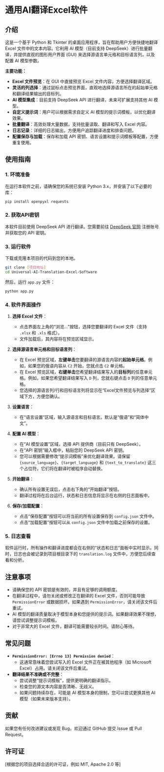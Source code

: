 # 通用AI翻译Excel软件

## 介绍

这是一个基于 Python 和 Tkinter 的桌面应用程序，旨在帮助用户方便快捷地翻译 Excel 文件中的文本内容。它利用 AI 模型（目前支持 DeepSeek）进行批量翻译，并提供直观的图形用户界面 (GUI) 来选择源语言单元格和目标语言列，以及配置 AI 模型参数。

**主要功能：**

*   **Excel 文件预览**：在 GUI 中直接预览 Excel 文件内容，方便选择翻译区域。
*   **灵活的列选择**：通过鼠标点击预览界面，直观地选择源语言所在的起始单元格和翻译结果输出的目标列。
*   **AI 模型集成**：目前支持 DeepSeek API 进行翻译，未来可扩展支持其他 AI 模型。
*   **自定义提示词**：用户可以根据需求自定义 AI 模型的提示词模板，以优化翻译效果。
*   **批量翻译**：高效处理大量数据，支持批量读取、翻译和写入 Excel 内容。
*   **日志记录**：详细的日志输出，方便用户追踪翻译进度和排查问题。
*   **配置保存与加载**：保存和加载 API 密钥、语言设置和提示词模板等配置，方便重复使用。

## 使用指南

### 1. 环境准备

在运行本软件之前，请确保您的系统已安装 Python 3.x，并安装了以下必要的库：

```bash
pip install openpyxl requests
```

### 2. 获取API密钥

本软件目前使用 DeepSeek API 进行翻译。您需要前往 [DeepSeek 官网](https://www.deepseek.com/) 注册账号并获取您的 API 密钥。

### 3. 运行软件

下载或克隆本项目的代码到您的本地。

```bash
git clone [项目地址]
cd Universal-AI-Translation-Excel-Software
```

然后，运行 `app.py` 文件：

```bash
python app.py
```

### 4. 软件界面操作

1.  **选择 Excel 文件**：
    *   点击界面左上角的“浏览...”按钮，选择您要翻译的 Excel 文件（支持 `.xlsx` 和 `.xls` 格式）。
    *   文件加载后，其内容将在预览区域显示。

2.  **选择源语言单元格和目标语言列**：
    *   在 Excel 预览区域，**左键单击**您要翻译的源语言内容的**起始单元格**。例如，如果您的俄语内容从 `C2` 开始，您就点击 `C2` 单元格。
    *   在 Excel 预览区域，**右键单击**您希望翻译结果写入的**目标列**的任意单元格。例如，如果您希望翻译结果写入 `D` 列，您就右键点击 `D` 列的任意单元格。
    *   您选择的源语言列/行和目标语言列将显示在“Excel文件预览与列选择”区域下方，方便您确认。

3.  **设置语言**：
    *   在“语言设置”区域，输入源语言和目标语言。默认是“俄语”和“简体中文”。

4.  **配置 AI 模型**：
    *   在“AI 模型设置”区域，选择 API 提供商（目前只有 DeepSeek）。
    *   在“API 密钥”输入框中，粘贴您的 DeepSeek API 密钥。
    *   您可以根据需要修改“提示词模板”来优化翻译效果。请保留 `{source_language}`、`{target_language}` 和 `{text_to_translate}` 这三个占位符，它们将在翻译时被程序自动替换。

5.  **开始翻译**：
    *   确认所有设置无误后，点击右下角的“开始翻译”按钮。
    *   翻译过程将在后台运行，状态和日志信息将显示在右侧的日志面板中。

6.  **保存/加载配置**：
    *   点击“保存配置”按钮可以将当前的所有设置保存到 `config.json` 文件中。
    *   点击“加载配置”按钮可以从 `config.json` 文件中加载之前保存的设置。

### 5. 日志查看

软件运行时，所有操作和翻译进度都会在右侧的“状态和日志”面板中实时显示。同时，日志也会被记录到项目根目录下的 `translation.log` 文件中，方便您后续查看和分析。

## 注意事项

*   请确保您的 API 密钥是有效的，并且有足够的调用额度。
*   在翻译过程中，请勿关闭或修改正在翻译的 Excel 文件，否则可能导致 `PermissionError` 或数据损坏。如果遇到 `PermissionError`，请关闭该文件后重试。
*   AI 模型的翻译质量取决于模型本身和您提供的提示词。如果翻译效果不理想，请尝试调整提示词模板。
*   对于非常大的 Excel 文件，翻译可能需要较长时间。请耐心等待。

## 常见问题

*   **`PermissionError: [Errno 13] Permission denied`**：
    *   这通常意味着您尝试写入的 Excel 文件正在被其他程序（如 Microsoft Excel）占用。请关闭该文件后重试。
*   **翻译结果不准确或不完整**：
    *   尝试调整“提示词模板”，提供更明确的翻译指示。
    *   检查您的源文本内容是否清晰、无歧义。
    *   如果问题持续存在，可能是 AI 模型本身的限制，您可以尝试更换其他 AI 模型（如果未来版本支持）。

## 贡献

如果您有任何改进建议或发现 Bug，欢迎通过 GitHub 提交 Issue 或 Pull Request。

## 许可证

[根据您的项目选择合适的许可证，例如 MIT, Apache 2.0 等]

